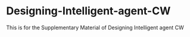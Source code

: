 # Designing-Intelligent-agent-CW
This is for the Supplementary Material of Designing Intelligent agent CW
